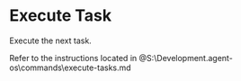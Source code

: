 # Execute Task

Execute the next task.

Refer to the instructions located in @S:\Development\.agent-os\commands\execute-tasks.md
